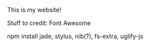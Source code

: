 This is my website!

Stuff to credit:
Font Awesome

npm install jade, stylus, nib(?), fs-extra, uglify-js